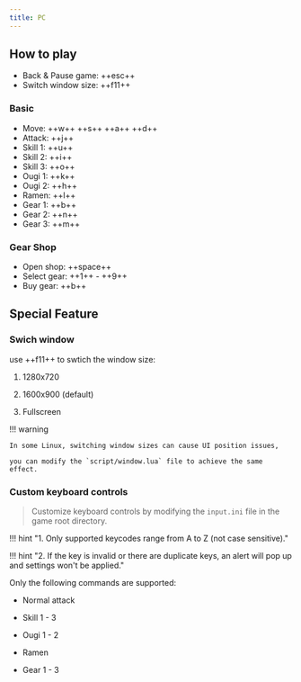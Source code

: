 ```yaml
---
title: PC
---
```


## How to play

- Back & Pause game: ++esc++
- Switch window size: ++f11++

### Basic

- Move: ++w++ ++s++ ++a++ ++d++
- Attack: ++j++
- Skill 1: ++u++
- Skill 2: ++i++
- Skill 3: ++o++
- Ougi 1: ++k++
- Ougi 2: ++h++
- Ramen: ++l++
- Gear 1: ++b++
- Gear 2: ++n++
- Gear 3: ++m++

### Gear Shop

- Open shop: ++space++
- Select gear: ++1++ - ++9++
- Buy gear: ++b++

## Special Feature

### Swich window

use ++f11++ to swtich the window size:

1. 1280x720

2. 1600x900 (default)

3. Fullscreen

!!! warning

    In some Linux, switching window sizes can cause UI position issues,

    you can modify the `script/window.lua` file to achieve the same effect.

### Custom keyboard controls

> Customize keyboard controls by modifying the
> `input.ini` file in the game root directory.

!!! hint "1. Only supported keycodes range from A to Z (not case sensitive)."

!!! hint "2. If the key is invalid or there are duplicate keys, an alert will pop up and settings won't be applied."

Only the following commands are supported:

- Normal attack

- Skill 1 - 3

- Ougi 1 - 2

- Ramen

- Gear 1 - 3
